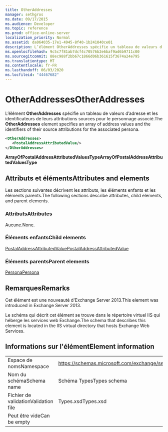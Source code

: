 ```yaml
---
title: OtherAddresses
manager: sethgros
ms.date: 09/17/2015
ms.audience: Developer
ms.topic: reference
ms.prod: office-online-server
localization_priority: Normal
ms.assetid: da064035-17e1-4945-8f40-1b241040ce01
description: L’élément OtherAddresses spécifie un tableau de valeurs d’adresse et les identificateurs de leurs attributions sources pour le personnage associé.
ms.openlocfilehash: 9c5c7f81ab7dcf4c70576b2e6baf9ad6b9711c00
ms.sourcegitcommit: 88ec988f2bb67c1866d06b361615f3674a24e795
ms.translationtype: MT
ms.contentlocale: fr-FR
ms.lasthandoff: 06/03/2020
ms.locfileid: "44467682"
---
```

# <a name="otheraddresses"></a><span data-ttu-id="01236-103">OtherAddresses</span><span class="sxs-lookup"><span data-stu-id="01236-103">OtherAddresses</span></span>

<span data-ttu-id="01236-104">L’élément **OtherAddresses** spécifie un tableau de valeurs d’adresse et les identificateurs de leurs attributions sources pour le personnage associé.</span><span class="sxs-lookup"><span data-stu-id="01236-104">The **OtherAddresses** element specifies an array of address values and the identifiers of their source attributions for the associated persona.</span></span> 
  
```XML
<OtherAddresses>
   <PostalAddressAttributedValue/>
</OtherAddresses>
```

 <span data-ttu-id="01236-105">**ArrayOfPostalAddressAttributedValuesType**</span><span class="sxs-lookup"><span data-stu-id="01236-105">**ArrayOfPostalAddressAttributedValuesType**</span></span>
## <a name="attributes-and-elements"></a><span data-ttu-id="01236-106">Attributs et éléments</span><span class="sxs-lookup"><span data-stu-id="01236-106">Attributes and elements</span></span>

<span data-ttu-id="01236-107">Les sections suivantes décrivent les attributs, les éléments enfants et les éléments parents.</span><span class="sxs-lookup"><span data-stu-id="01236-107">The following sections describe attributes, child elements, and parent elements.</span></span>
  
### <a name="attributes"></a><span data-ttu-id="01236-108">Attributs</span><span class="sxs-lookup"><span data-stu-id="01236-108">Attributes</span></span>

<span data-ttu-id="01236-109">Aucune.</span><span class="sxs-lookup"><span data-stu-id="01236-109">None.</span></span>
  
### <a name="child-elements"></a><span data-ttu-id="01236-110">Éléments enfants</span><span class="sxs-lookup"><span data-stu-id="01236-110">Child elements</span></span>

[<span data-ttu-id="01236-111">PostalAddressAttributedValue</span><span class="sxs-lookup"><span data-stu-id="01236-111">PostalAddressAttributedValue</span></span>](postaladdressattributedvalue.md)
  
### <a name="parent-elements"></a><span data-ttu-id="01236-112">Éléments parents</span><span class="sxs-lookup"><span data-stu-id="01236-112">Parent elements</span></span>

[<span data-ttu-id="01236-113">Persona</span><span class="sxs-lookup"><span data-stu-id="01236-113">Persona</span></span>](persona.md)
  
## <a name="remarks"></a><span data-ttu-id="01236-114">Remarques</span><span class="sxs-lookup"><span data-stu-id="01236-114">Remarks</span></span>

<span data-ttu-id="01236-115">Cet élément est une nouveauté d'Exchange Server 2013.</span><span class="sxs-lookup"><span data-stu-id="01236-115">This element was introduced in Exchange Server 2013.</span></span>
  
<span data-ttu-id="01236-116">Le schéma qui décrit cet élément se trouve dans le répertoire virtuel IIS qui héberge les services web Exchange.</span><span class="sxs-lookup"><span data-stu-id="01236-116">The schema that describes this element is located in the IIS virtual directory that hosts Exchange Web Services.</span></span>
  
## <a name="element-information"></a><span data-ttu-id="01236-117">Informations sur l'élément</span><span class="sxs-lookup"><span data-stu-id="01236-117">Element information</span></span>

|||
|:-----|:-----|
|<span data-ttu-id="01236-118">Espace de noms</span><span class="sxs-lookup"><span data-stu-id="01236-118">Namespace</span></span>  <br/> |https://schemas.microsoft.com/exchange/services/2006/types  <br/> |
|<span data-ttu-id="01236-119">Nom du schéma</span><span class="sxs-lookup"><span data-stu-id="01236-119">Schema name</span></span>  <br/> |<span data-ttu-id="01236-120">Schéma Types</span><span class="sxs-lookup"><span data-stu-id="01236-120">Types schema</span></span>  <br/> |
|<span data-ttu-id="01236-121">Fichier de validation</span><span class="sxs-lookup"><span data-stu-id="01236-121">Validation file</span></span>  <br/> |<span data-ttu-id="01236-122">Types.xsd</span><span class="sxs-lookup"><span data-stu-id="01236-122">Types.xsd</span></span>  <br/> |
|<span data-ttu-id="01236-123">Peut être vide</span><span class="sxs-lookup"><span data-stu-id="01236-123">Can be empty</span></span>  <br/> ||
   

